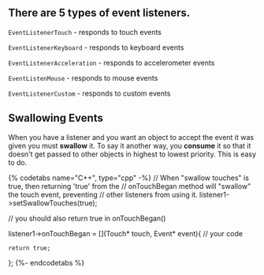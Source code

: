 ## There are 5 types of event listeners.

`EventListenerTouch` - responds to touch events

`EventListenerKeyboard` - responds to keyboard events

`EventListenerAcceleration` - responds to accelerometer events

`EventListenMouse` - responds to mouse events

`EventListenerCustom` - responds to custom events

## Swallowing Events
When you have a listener and you want an object to accept the event it was given
you must __swallow__ it. To say it another way, you __consume__ it so that it
doesn't get passed to other objects in highest to lowest priority. This is easy
to do.

{% codetabs name="C++", type="cpp" -%}
// When "swallow touches" is true, then returning 'true' from the
// onTouchBegan method will "swallow" the touch event, preventing
// other listeners from using it.
listener1->setSwallowTouches(true);

// you should also return true in onTouchBegan()

listener1->onTouchBegan = [](Touch* touch, Event* event){
    // your code

    return true;
};
{%- endcodetabs %}
